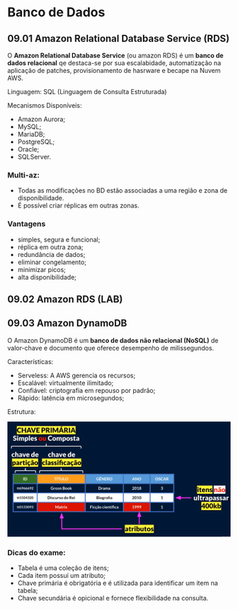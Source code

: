 # Banco de Dados

## 09.01 Amazon Relational Database Service (RDS)

O **Amazon Relational Database Service** (ou amazon RDS) é um **banco de dados relacional** qe destaca-se por sua escalabidade, automatização na aplicação de patches, provisionamento de hasrware e becape na Nuvem AWS.

Linguagem: SQL (Linguagem de Consulta Estruturada)

Mecanismos Disponíveis:
- Amazon Aurora;
- MySQL;
- MariaDB;
- PostgreSQL;
- Oracle;
- SQLServer.

### Multi-az:
- Todas as modificações no BD estão associadas a uma região e zona de disponibilidade. 
- É possível criar réplicas em outras zonas.

### Vantagens
- simples, segura e funcional;
- réplica em outra zona;
- redundância de dados;
- eliminar congelamento;
- minimizar picos;
- alta disponibilidade;

## 09.02 Amazon RDS (LAB)

## 09.03 Amazon DynamoDB

O Amazon DynamoDB é um **banco de dados não relacional (NoSQL)** de valor-chave e documento que oferece desempenho de milissegundos.

Características:
- Serveless: A AWS gerencia os recursos;
- Escalável: virtualmente ilimitado;
- Confiável: criptografia em repouso por padrão;
- Rápido: latência em microsegundos;

Estrutura:

![Lista](/cloud/escola-da-nuvem-fundamentos-aws/imgs/cap-09-dynamo-db.png "")

### Dicas do exame:
- Tabela é uma coleção de itens;
- Cada item possuí um atributo;
- Chave primária é obrigatória e é utilizada para identificar um item na tabela;
- Chave secundária é opicional e fornece flexibilidade na consulta.
